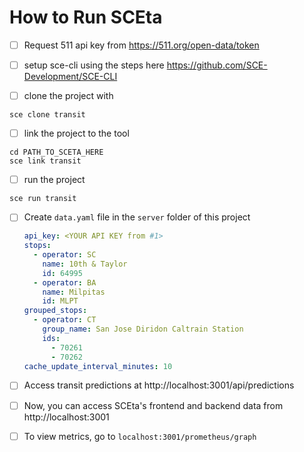 # How to Run SCEta

- [ ] Request 511 api key from https://511.org/open-data/token

- [ ] setup sce-cli using the steps here https://github.com/SCE-Development/SCE-CLI
- [ ] clone the project with
```
sce clone transit
```
- [ ] link the project to the tool
```
cd PATH_TO_SCETA_HERE
sce link transit
```
- [ ] run the project
```
sce run transit
```

- [ ] Create `data.yaml` file in the `server` folder of this project

  ```yml
  api_key: <YOUR API KEY from #1>
  stops:
    - operator: SC
      name: 10th & Taylor
      id: 64995
    - operator: BA
      name: Milpitas
      id: MLPT
  grouped_stops:
    - operator: CT
      group_name: San Jose Diridon Caltrain Station
      ids:
        - 70261
        - 70262
  cache_update_interval_minutes: 10
  ```

- [ ] Access transit predictions at http://localhost:3001/api/predictions
- [ ] Now, you can access SCEta's frontend and backend data from http://localhost:3001
- [ ] To view metrics, go to `localhost:3001/prometheus/graph`
